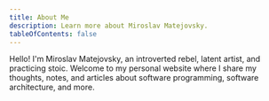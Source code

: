 ```yaml
---
title: About Me
description: Learn more about Miroslav Matejovsky.
tableOfContents: false
---
```


Hello! I'm Miroslav Matejovsky, an introverted rebel, latent artist, and practicing stoic.
Welcome to my personal website where I share my thoughts, notes, and articles about software programming, software architecture, and more.
